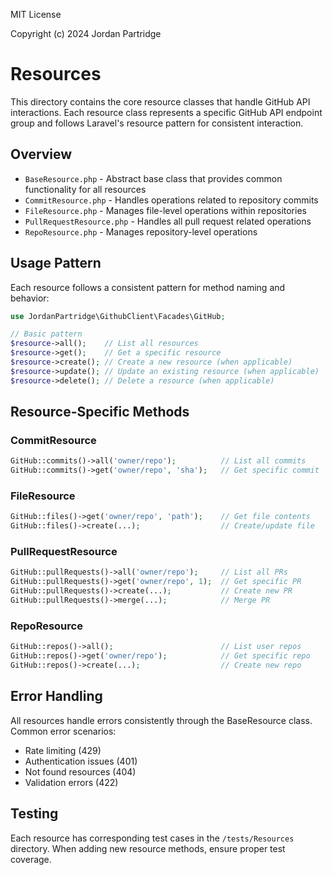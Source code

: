 MIT License

Copyright (c) 2024 Jordan Partridge

# Resources

This directory contains the core resource classes that handle GitHub API interactions. Each resource class represents a specific GitHub API endpoint group and follows Laravel's resource pattern for consistent interaction.

## Overview

- `BaseResource.php` - Abstract base class that provides common functionality for all resources
- `CommitResource.php` - Handles operations related to repository commits
- `FileResource.php` - Manages file-level operations within repositories
- `PullRequestResource.php` - Handles all pull request related operations
- `RepoResource.php` - Manages repository-level operations

## Usage Pattern

Each resource follows a consistent pattern for method naming and behavior:

```php
use JordanPartridge\GithubClient\Facades\GitHub;

// Basic pattern
$resource->all();    // List all resources
$resource->get();    // Get a specific resource
$resource->create(); // Create a new resource (when applicable)
$resource->update(); // Update an existing resource (when applicable)
$resource->delete(); // Delete a resource (when applicable)
```

## Resource-Specific Methods

### CommitResource
```php
GitHub::commits()->all('owner/repo');          // List all commits
GitHub::commits()->get('owner/repo', 'sha');   // Get specific commit
```

### FileResource
```php
GitHub::files()->get('owner/repo', 'path');    // Get file contents
GitHub::files()->create(...);                  // Create/update file
```

### PullRequestResource
```php
GitHub::pullRequests()->all('owner/repo');     // List all PRs
GitHub::pullRequests()->get('owner/repo', 1);  // Get specific PR
GitHub::pullRequests()->create(...);           // Create new PR
GitHub::pullRequests()->merge(...);            // Merge PR
```

### RepoResource
```php
GitHub::repos()->all();                        // List user repos
GitHub::repos()->get('owner/repo');            // Get specific repo
GitHub::repos()->create(...);                  // Create new repo
```

## Error Handling

All resources handle errors consistently through the BaseResource class. Common error scenarios:

- Rate limiting (429)
- Authentication issues (401)
- Not found resources (404)
- Validation errors (422)

## Testing

Each resource has corresponding test cases in the `/tests/Resources` directory. When adding new resource methods, ensure proper test coverage.